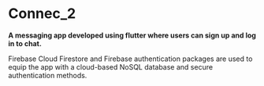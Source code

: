 # Connec_2


<b>A messaging app developed using flutter where users can sign up and log in to chat.</b>

Firebase Cloud Firestore and Firebase authentication packages are used to equip the app with a cloud-based NoSQL database and secure authentication methods.
